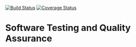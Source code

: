 [![Build Status](https://travis-ci.org/JacobAMason/Software-Testing-and-QA.svg?branch=master)](https://travis-ci.org/JacobAMason/Software-Testing-and-QA) [![Coverage Status](https://coveralls.io/repos/github/JacobAMason/Software-Testing-and-QA/badge.svg?branch=master)](https://coveralls.io/github/JacobAMason/Software-Testing-and-QA?branch=master)
# Software Testing and Quality Assurance
